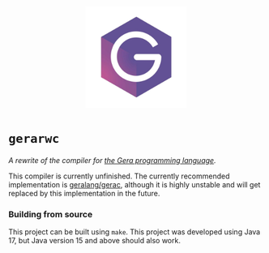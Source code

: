 <p align="center">
    <img src="logo.png" height="200"/>
</p>

# `gerarwc`
*A rewrite of the compiler for [the Gera programming language](https://github.com/geralang).*

This compiler is currently unfinished. The currently recommended implementation is [geralang/gerac](https://github.com/geralang/gerac), although it is highly unstable and will get replaced by this implementation in the future.

### Building from source

This project can be built using `make`. This project was developed using Java 17, but Java version 15 and above should also work.